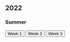 ## 2022
### Summer
<button class="button-28" role="button" onclick="location.href='https://smallgroup.carrollmedia.dev/2022/summer/week-1'">Week 1</button>
<button class="button-28" role="button" onclick="location.href='https://smallgroup.carrollmedia.dev/2022/summer/week-2'">Week 2</button>
<button class="button-28" role="button" onclick="location.href='https://smallgroup.carrollmedia.dev/2022/summer/week-3'">Week 3</button>